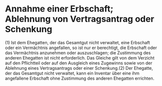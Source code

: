 # Annahme einer Erbschaft; Ablehnung von Vertragsantrag oder Schenkung

(1) Ist dem Ehegatten, der das Gesamtgut nicht verwaltet, eine Erbschaft oder ein Vermächtnis angefallen, so ist nur er berechtigt, die Erbschaft oder das Vermächtnis anzunehmen oder auszuschlagen; die Zustimmung des anderen Ehegatten ist nicht erforderlich. Das Gleiche gilt von dem Verzicht auf den Pflichtteil oder auf den Ausgleich eines Zugewinns sowie von der Ablehnung eines Vertragsantrags oder einer Schenkung.(2) Der Ehegatte, der das Gesamtgut nicht verwaltet, kann ein Inventar über eine ihm angefallene Erbschaft ohne Zustimmung des anderen Ehegatten errichten. 

